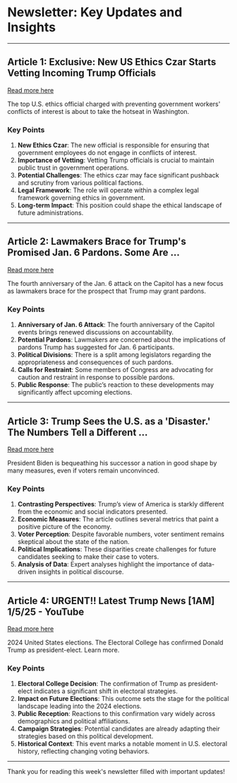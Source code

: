 # Newsletter: Key Updates and Insights

---

## Article 1: Exclusive: New US Ethics Czar Starts Vetting Incoming Trump Officials  
[Read more here](https://www.reuters.com/world/us/new-us-ethics-czar-starts-vetting-incoming-trump-officials-2025-01-05/)  

The top U.S. ethics official charged with preventing government workers' conflicts of interest is about to take the hotseat in Washington.

### Key Points
1. **New Ethics Czar**: The new official is responsible for ensuring that government employees do not engage in conflicts of interest.
2. **Importance of Vetting**: Vetting Trump officials is crucial to maintain public trust in government operations.
3. **Potential Challenges**: The ethics czar may face significant pushback and scrutiny from various political factions.
4. **Legal Framework**: The role will operate within a complex legal framework governing ethics in government.
5. **Long-term Impact**: This position could shape the ethical landscape of future administrations.

---

## Article 2: Lawmakers Brace for Trump's Promised Jan. 6 Pardons. Some Are ...  
[Read more here](https://www.usnews.com/news/us/articles/2025-01-05/lawmakers-brace-for-trumps-promised-jan-6-pardons-some-are-urging-restraint)  

The fourth anniversary of the Jan. 6 attack on the Capitol has a new focus as lawmakers brace for the prospect that Trump may grant pardons.

### Key Points
1. **Anniversary of Jan. 6 Attack**: The fourth anniversary of the Capitol events brings renewed discussions on accountability.
2. **Potential Pardons**: Lawmakers are concerned about the implications of pardons Trump has suggested for Jan. 6 participants.
3. **Political Divisions**: There is a split among legislators regarding the appropriateness and consequences of such pardons.
4. **Calls for Restraint**: Some members of Congress are advocating for caution and restraint in response to possible pardons.
5. **Public Response**: The public’s reaction to these developments may significantly affect upcoming elections.

---

## Article 3: Trump Sees the U.S. as a 'Disaster.' The Numbers Tell a Different ...  
[Read more here](https://www.nytimes.com/2025/01/05/us/politics/trump-us-disaster-numbers.html)  

President Biden is bequeathing his successor a nation in good shape by many measures, even if voters remain unconvinced.

### Key Points
1. **Contrasting Perspectives**: Trump’s view of America is starkly different from the economic and social indicators presented.
2. **Economic Measures**: The article outlines several metrics that paint a positive picture of the economy.
3. **Voter Perception**: Despite favorable numbers, voter sentiment remains skeptical about the state of the nation.
4. **Political Implications**: These disparities create challenges for future candidates seeking to make their case to voters.
5. **Analysis of Data**: Expert analyses highlight the importance of data-driven insights in political discourse.

---

## Article 4: URGENT!! Latest Trump News [1AM] 1/5/25 - YouTube  
[Read more here](https://www.youtube.com/watch?v=o5IcnJZHAXI)  

2024 United States elections. The Electoral College has confirmed Donald Trump as president-elect. Learn more.

### Key Points
1. **Electoral College Decision**: The confirmation of Trump as president-elect indicates a significant shift in electoral strategies.
2. **Impact on Future Elections**: This outcome sets the stage for the political landscape leading into the 2024 elections.
3. **Public Reception**: Reactions to this confirmation vary widely across demographics and political affiliations.
4. **Campaign Strategies**: Potential candidates are already adapting their strategies based on this political development.
5. **Historical Context**: This event marks a notable moment in U.S. electoral history, reflecting changing voting behaviors.

---

Thank you for reading this week's newsletter filled with important updates!